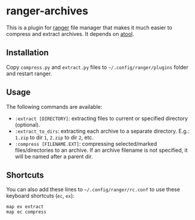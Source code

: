 # ranger-archives

This is a plugin for [ranger](https://ranger.github.io) file manager that makes it much easier to compress and extract archives. It depends on [atool](https://www.nongnu.org/atool/).

## Installation

Copy `compress.py` and `extract.py` files to `~/.config/ranger/plugins` folder and restart ranger.

## Usage

The following commands are available:

* `:extract [DIRECTORY]`: extracting files to current or specified directory (optional).
* `:extract_to_dirs`: extracting each archive to a separate directory. E.g.: `1.zip` to dir `1`, `2.zip` to dir `2`, etc.
* `:compress [FILENAME.EXT]`: compressing selected/marked files/directories to an archive. If an archive filename is not specified, it will be named after a parent dir.

## Shortcuts

You can also add these lines to `~/.config/ranger/rc.conf` to use these keyboard shortcuts (`ec`, `ex`):

```
map ex extract
map ec compress
```
